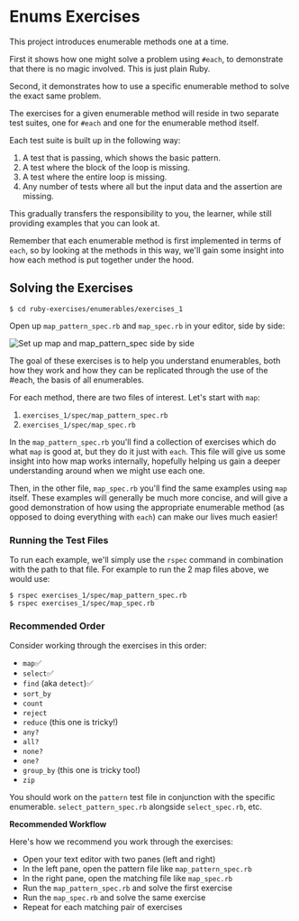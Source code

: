 # Enums Exercises

This project introduces enumerable methods one at a time.

First it shows how one might solve a problem using `#each`, to demonstrate
that there is no magic involved. This is just plain Ruby.

Second, it demonstrates how to use a specific enumerable method to solve the exact same problem.

The exercises for a given enumerable method will reside in two separate
test suites, one for `#each` and one for the enumerable method itself.

Each test suite is built up in the following way:

1. A test that is passing, which shows the basic pattern.
2. A test where the block of the loop is missing.
3. A test where the entire loop is missing.
4. Any number of tests where all but the input data and the assertion
are missing.

This gradually transfers the responsibility to you, the learner, while still
providing examples that you can look at.

Remember that each enumerable method is first implemented in terms of `each`,
so by looking at the methods in this way, we'll gain some insight
into how each method is put together under the hood.

## Solving the Exercises

```shell
$ cd ruby-exercises/enumerables/exercises_1
```

Open up `map_pattern_spec.rb` and `map_spec.rb` in your editor, side by side:

![Set up map and map_pattern_spec side by side](/images/enumerables-setup-map.jpg)

The goal of these exercises is to help you understand enumerables, both how
they work and how they can be replicated through the use of the #each, the
basis of all enumerables.

For each method, there are two files of interest. Let's start with `map`:

1. `exercises_1/spec/map_pattern_spec.rb`
2. `exercises_1/spec/map_spec.rb`

In the `map_pattern_spec.rb` you'll find a collection of exercises which do what `map` is good at,
but they do it just with `each`. This file will give us some insight into how map works internally,
hopefully helping us gain a deeper understanding around when we might use each one.

Then, in the other file, `map_spec.rb` you'll find the same examples using `map` itself.
These examples will generally be much more concise, and will give a good demonstration
of how using the appropriate enumerable method (as opposed to doing everything with `each`)
can make our lives much easier!

### Running the Test Files

To run each example, we'll simply use the `rspec` command in combination with the
path to that file. For example to run the 2 map files above, we would use:

```
$ rspec exercises_1/spec/map_pattern_spec.rb
$ rspec exercises_1/spec/map_spec.rb
```

### Recommended Order

Consider working through the exercises in this order:

* `map`✅
* `select`✅
* `find` (aka `detect`)✅
* `sort_by`
* `count`
* `reject`
* `reduce` (this one is tricky!)
* `any?`
* `all?`
* `none?`
* `one?`
* `group_by` (this one is tricky too!)
* `zip`

You should work on the `pattern` test file in conjunction with the specific enumerable. `select_pattern_spec.rb` alongside `select_spec.rb`, etc.

__Recommended Workflow__

Here's how we recommend you work through the exercises:

* Open your text editor with two panes (left and right)
* In the left pane, open the pattern file like `map_pattern_spec.rb`
* In the right pane, open the matching file like `map_spec.rb`
* Run the `map_pattern_spec.rb` and solve the first exercise
* Run the `map_spec.rb` and solve the same exercise
* Repeat for each matching pair of exercises